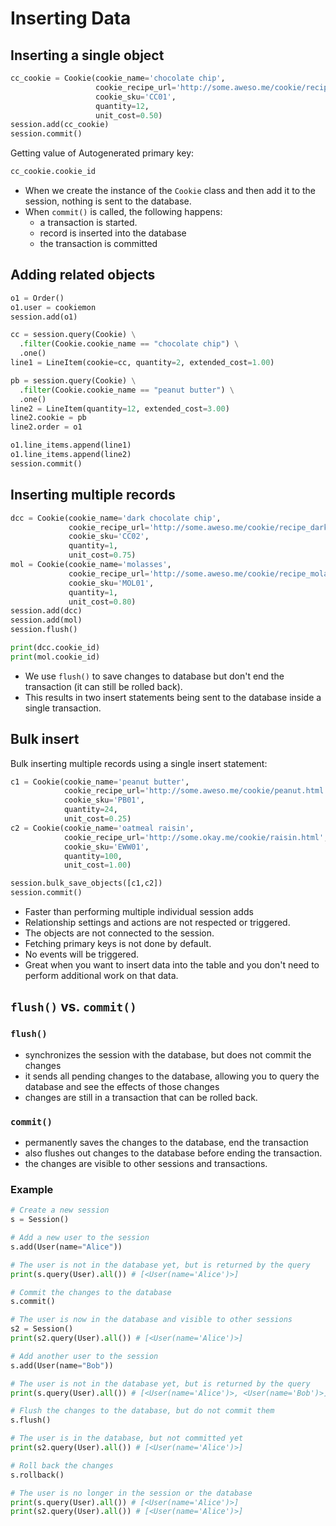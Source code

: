 # Inserting Data

## Inserting a single object

```py
cc_cookie = Cookie(cookie_name='chocolate chip',
                   cookie_recipe_url='http://some.aweso.me/cookie/recipe.html',
                   cookie_sku='CC01',
                   quantity=12,
                   unit_cost=0.50)
session.add(cc_cookie)
session.commit()
```

Getting value of Autogenerated primary key:

```py
cc_cookie.cookie_id
```

- When we create the instance of the `Cookie` class and then add it to the session, nothing is sent to the database.
- When `commit()` is called, the following happens:
  - a transaction is started.
  - record is inserted into the database
  - the transaction is committed


## Adding related objects

```py
o1 = Order()
o1.user = cookiemon
session.add(o1)

cc = session.query(Cookie) \
  .filter(Cookie.cookie_name == "chocolate chip") \
  .one()
line1 = LineItem(cookie=cc, quantity=2, extended_cost=1.00)

pb = session.query(Cookie) \
  .filter(Cookie.cookie_name == "peanut butter") \
  .one()
line2 = LineItem(quantity=12, extended_cost=3.00)
line2.cookie = pb
line2.order = o1

o1.line_items.append(line1)
o1.line_items.append(line2)
session.commit()
```


## Inserting multiple records

```py
dcc = Cookie(cookie_name='dark chocolate chip',
             cookie_recipe_url='http://some.aweso.me/cookie/recipe_dark.html',
             cookie_sku='CC02',
             quantity=1,
             unit_cost=0.75)
mol = Cookie(cookie_name='molasses',
             cookie_recipe_url='http://some.aweso.me/cookie/recipe_molasses.html',
             cookie_sku='MOL01',
             quantity=1,
             unit_cost=0.80)
session.add(dcc)
session.add(mol)
session.flush()

print(dcc.cookie_id)
print(mol.cookie_id)
```

- We use `flush()` to save changes to database but don't end the transaction (it can still be rolled back).
- This results in two insert statements being sent to the database inside a single transaction.


## Bulk insert

Bulk inserting multiple records using a single insert statement:
```py
c1 = Cookie(cookie_name='peanut butter',
            cookie_recipe_url='http://some.aweso.me/cookie/peanut.html',
            cookie_sku='PB01',
            quantity=24,
            unit_cost=0.25)
c2 = Cookie(cookie_name='oatmeal raisin',
            cookie_recipe_url='http://some.okay.me/cookie/raisin.html',
            cookie_sku='EWW01',
            quantity=100,
            unit_cost=1.00)

session.bulk_save_objects([c1,c2])
session.commit()
```

- Faster than performing multiple individual session adds
- Relationship settings and actions are not respected or triggered.
- The objects are not connected to the session.
- Fetching primary keys is not done by default.
- No events will be triggered.
- Great when you want to insert data into the table and you don't need to perform additional work on that data.


## `flush()` vs. `commit()`

### `flush()`

- synchronizes the session with the database, but does not commit the changes
- it sends all pending changes to the database, allowing you to query the database and see the effects of those changes
- changes are still in a transaction that can be rolled back.
  
### `commit()`

- permanently saves the changes to the database, end the transaction
- also flushes out changes to the database before ending the transaction.
- the changes are visible to other sessions and transactions.


### Example

```py
# Create a new session
s = Session()

# Add a new user to the session
s.add(User(name="Alice"))

# The user is not in the database yet, but is returned by the query
print(s.query(User).all()) # [<User(name='Alice')>]

# Commit the changes to the database
s.commit()

# The user is now in the database and visible to other sessions
s2 = Session()
print(s2.query(User).all()) # [<User(name='Alice')>]

# Add another user to the session
s.add(User(name="Bob"))

# The user is not in the database yet, but is returned by the query
print(s.query(User).all()) # [<User(name='Alice')>, <User(name='Bob')>]

# Flush the changes to the database, but do not commit them
s.flush()

# The user is in the database, but not committed yet
print(s2.query(User).all()) # [<User(name='Alice')>]

# Roll back the changes
s.rollback()

# The user is no longer in the session or the database
print(s.query(User).all()) # [<User(name='Alice')>]
print(s2.query(User).all()) # [<User(name='Alice')>]
```
